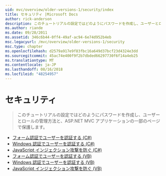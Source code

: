 ```yaml
---
uid: mvc/overview/older-versions-1/security/index
title: セキュリティ |Microsoft Docs
author: rick-anderson
description: このチュートリアルの設定ではどのようにパスワードを作成し、ユーザーとロールの管理方法と、ASP.NET MVC アプリケーションの一部のページで保護します。
ms.author: riande
ms.date: 09/28/2011
ms.assetid: 346c6b44-0ff4-49af-ac94-6e74d952b4eb
msc.legacyurl: /mvc/overview/older-versions-1/security
msc.type: chapter
ms.openlocfilehash: d2579a917e9f83fbc16a649d37bcf23d4324e3dd
ms.sourcegitcommit: 45ac74e400f9f2b7dbded66297730f6f14a4eb25
ms.translationtype: MT
ms.contentlocale: ja-JP
ms.lasthandoff: 08/16/2018
ms.locfileid: "48254957"
---
```

<a name="security"></a>セキュリティ
====================
> このチュートリアルの設定ではどのようにパスワードを作成し、ユーザーとロールの管理方法と、ASP.NET MVC アプリケーションの一部のページで保護します。


- [フォーム認証でユーザーを認証する (C#)](authenticating-users-with-forms-authentication-cs.md)
- [Windows 認証でユーザーを認証する (C#)](authenticating-users-with-windows-authentication-cs.md)
- [JavaScript インジェクション攻撃を防ぐ (C#)](preventing-javascript-injection-attacks-cs.md)
- [フォーム認証でユーザーを認証する (VB)](authenticating-users-with-forms-authentication-vb.md)
- [Windows 認証でユーザーを認証する (VB)](authenticating-users-with-windows-authentication-vb.md)
- [JavaScript インジェクション攻撃を防ぐ (VB)](preventing-javascript-injection-attacks-vb.md)
